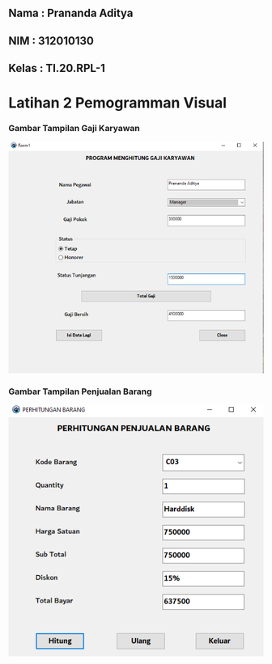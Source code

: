 ## Nama     : Prananda Aditya
## NIM      : 312010130
## Kelas    : TI.20.RPL-1

# Latihan 2 Pemogramman Visual

### Gambar Tampilan Gaji Karyawan
![gambar](Gambar/2023-10-31%20(2).png)

### Gambar Tampilan Penjualan Barang
![gambar](Gambar/2023-10-31.png)